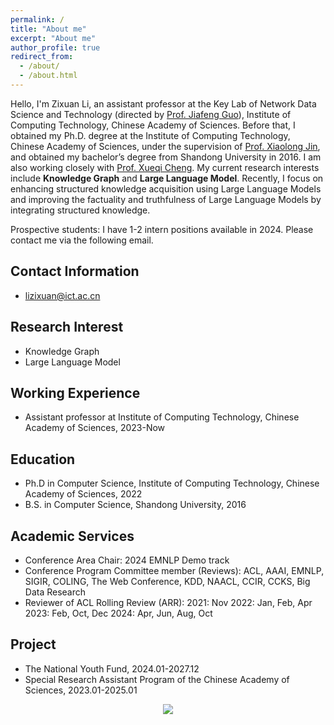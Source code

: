 ```yaml
---
permalink: /
title: "About me"
excerpt: "About me"
author_profile: true
redirect_from: 
  - /about/
  - /about.html
---
```


Hello, I'm Zixuan Li, an assistant professor at the Key Lab of Network Data
Science and Technology (directed by [Prof. Jiafeng
Guo](http://www.bigdatalab.ac.cn/gjf/)), Institute of Computing Technology,
Chinese Academy of Sciences. Before that, I obtained my Ph.D. degree at the
Institute of Computing Technology, Chinese Academy of Sciences, under the
supervision of [Prof. Xiaolong Jin](http://www.bigdatalab.ac.cn/jxl/), and
obtained my bachelor’s degree from Shandong University in 2016. I am also
working closely with [Prof. Xueqi Cheng](http://www.bigdatalab.ac.cn/cxq/). My
current research interests include **Knowledge Graph** and **Large Language Model**.
Recently, I focus on enhancing structured knowledge acquisition using Large
Language Models and improving the factuality and truthfulness of Large Language
Models by integrating structured knowledge.

Prospective students: I have 1-2 intern positions available in 2024. Please
contact me via the following email.

Contact Information
-----
- lizixuan@ict.ac.cn

Research Interest
-----
- Knowledge Graph
- Large Language Model

Working Experience
-----
- Assistant professor at Institute of Computing Technology, Chinese Academy of Sciences, 2023-Now
  
Education
-----
- Ph.D in Computer Science, Institute of Computing Technology, Chinese Academy of Sciences, 2022  
- B.S. in Computer Science, Shandong University, 2016

Academic Services
-----
- Conference Area Chair: 2024 EMNLP Demo track 
- Conference Program Committee member (Reviews): ACL, AAAI, EMNLP, SIGIR, COLING, The Web Conference, KDD, NAACL, CCIR, CCKS, Big Data Research
- Reviewer of ACL Rolling Review (ARR):
2021: Nov
2022: Jan, Feb, Apr
2023: Feb, Oct, Dec
2024: Apr, Jun, Aug, Oct

Project
-----
- The National Youth Fund, 2024.01-2027.12 
- Special Research Assistant Program of the Chinese Academy of Sciences, 2023.01-2025.01

<!-- Academic Services -->
<!-- ----- -->
<!-- - Conference Program Committee member (Reviewer): ACL 2023, AAAI 2023, AAAI 2024 -->
<!-- - Reviewer of ACL Rolling Review (ARR): ARR 2021 Nov, ARR 2022 Jan, ARR 2022 Feb, ARR 2022 Apr, ARR 2023 Feb, ARR 2023 Oct -->

<div align=center>
<a href="https://clustrmaps.com/site/1bxz0"  title="Visit tracker"><img src="//www.clustrmaps.com/map_v2.png?d=cEYtuSNO7ETCWpoL8tqAyOhZeJdBwYhEsI032im8rAQ&cl=ffffff" /></a>
</div>
